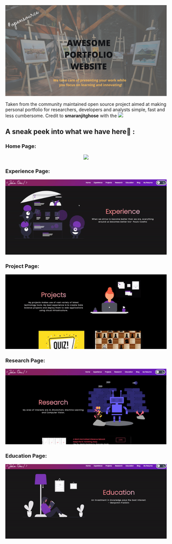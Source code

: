 ![Awesome Portfolio Website](./readme_assets/banner_apw.png)

Taken from the community maintained open source project aimed at making personal portfolio for researchers, developers and analysts simple, fast and less cumbersome. Credit to **smaranjitghose** with the ![](https://github.com/smaranjitghose/awesome-portfolio-websites)

## A sneak peek into what we have here🙈 :

### Home Page:

<p align="center"><img src="./readme_assets/Home_Page.gif"></p>

### Experience Page:

<p align="center"><img src="./readme_assets/Experience_Page.gif"></p>

### Project Page:

<p align="center"><img src="./readme_assets/Project_Page.gif"></p>

### Research Page:

<p align="center"><img src="./readme_assets/Research_Page.gif"></p>

### Education Page:

<p align="center"><img src="./readme_assets/Education_Page.gif"></p>
